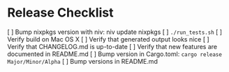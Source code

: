 # Release Checklist

[ ] Bump nixpkgs version with niv: niv update nixpkgs
[ ] `./run_tests.sh`
[ ] Verify build on Mac OS X
[ ] Verify that generated output looks nice
[ ] Verify that CHANGELOG.md is up-to-date
[ ] Verify that new features are documented in README.md
[ ] Bump version in Cargo.toml: `cargo release Major/Minor/Alpha`
[ ] Bump versions in README.md
